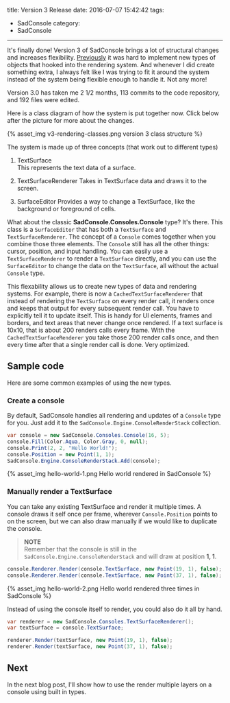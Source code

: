 title: Version 3 Release
date: 2016-07-07 15:42:42
tags:
- SadConsole
category:
- SadConsole
---

It's finally done! Version 3 of SadConsole brings a lot of structural changes and increases flexibility.  [Previously](/2016/04/23/thoughts-on-rendering-a-console) it was hard to implement new types of objects that hooked into the rendering system. And whenever I did create something extra, I always felt like I was trying to fit it around the system instead of the system being flexible enough to handle it. Not any more!

Version 3.0 has taken me 2 1/2 months, 113 commits to the code repository, and 192 files were edited.

Here is a class diagram of how the system is put together now. Click below after the picture for more about the changes.

{% asset_img v3-rendering-classes.png version 3 class structure %}

<!-- more -->

The system is made up of three concepts (that work out to different types)

1. TextSurface  
This represents the text data of a surface.

2. TextSurfaceRenderer
Takes in TextSurface data and draws it to the screen.

3. SurfaceEditor
Provides a way to change a TextSurface, like the background or foreground of cells.


What about the classic **SadConsole.Consoles.Console** type? It's there. This class is a `SurfaceEditor` that has both a `TextSurface` and `TextSurfaceRenderer`. The concept of a `Console` comes together when you combine those three elements. The `Console` still has all the other things: cursor, position, and input handling. You can easily use a `TextSurfaceRenderer` to render a `TextSurface` directly, and you can use the `SurfaceEditor` to change the data on the `TextSurface`, all without the actual `Console` type.

This flexability allows us to create new types of data and rendering systems. For example, there is now a `CachedTextSurfaceRenderer` that instead of rendering the `TextSurface` on every render call, it renders once and keeps that output for every subsequent render call. You have to explicitly tell it to update itself. This is handy for UI elements, frames and borders, and text areas that never change once rendered. If a text surface is 10x10, that is about 200 renders calls every frame. With the `CachedTextSurfaceRenderer` you take those 200 render calls once, and then every time after that a single render call is done. Very optimized.

## Sample code

Here are some common examples of using the new types.

### Create a console

By default, SadConsole handles all rendering and updates of a `Console` type for you. Just add it to the `SadConsole.Engine.ConsoleRenderStack` collection.

```csharp
var console = new SadConsole.Consoles.Console(16, 5);
console.Fill(Color.Aqua, Color.Gray, 0, null);
console.Print(2, 2, "Hello World!");
console.Position = new Point(1, 1);
SadConsole.Engine.ConsoleRenderStack.Add(console);
```

{% asset_img hello-world-1.png Hello world rendered in SadConsole %}

### Manually render a TextSurface

You can take any existing TextSurface and render it multiple times. A console draws it self once per frame, wherever `Console.Position` points to on the screen, but we can also draw manually if we would like to duplicate the console. 

>**NOTE**  
>Remember that the console is still in the `SadConsole.Engine.ConsoleRenderStack` and will draw at position **1, 1**.

```csharp
console.Renderer.Render(console.TextSurface, new Point(19, 1), false);
console.Renderer.Render(console.TextSurface, new Point(37, 1), false);
```

{% asset_img hello-world-2.png Hello world rendered three times in SadConsole %}

Instead of using the console itself to render, you could also do it all by hand.

```csharp
var renderer = new SadConsole.Consoles.TextSurfaceRenderer();
var textSurface = console.TextSurface;

renderer.Render(textSurface, new Point(19, 1), false);
renderer.Render(textSurface, new Point(37, 1), false);
```

## Next

In the next blog post, I'll show how to use the render multiple layers on a console using built in types. 
